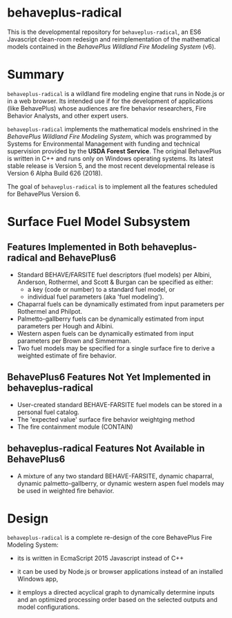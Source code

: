 # behaveplus-radical

This is the developmental repository for `behaveplus-radical`, an ES6 Javascript clean-room redesign and reimplementation of the mathematical models contained in the *BehavePlus Wildland Fire Modeling System* (v6).

# Summary

`behaveplus-radical` is a wildland fire modeling engine that runs in Node.js or in a web browser.  Its intended use if for the development of applications (like BehavePlus) whose audiences are fire behavior researchers, Fire Behavior Analysts, and other expert users.

`behaveplus-radical` implements the mathematical models enshrined in the *BehavePlus Wildland Fire Modeling System*, which was programmed by Systems for Environmental Management with funding and technical supervision provided by the **USDA Forest Service**. The original BehavePlus is written in C++ and runs only on Windows operating systems. Its latest stable release is Version 5, and the most recent developmental release is Version 6 Alpha Build 626 (2018).

The goal of `behaveplus-radical` is to implement all the features scheduled for BehavePlus Version 6.

# Surface Fuel Model Subsystem

## Features Implemented in Both behaveplus-radical and BehavePlus6

- Standard BEHAVE/FARSITE fuel descriptors (fuel models) per Albini, Anderson, Rothermel, and Scott & Burgan can be specified as either:
  - a key (code or number) to a standard fuel model, or
  - individual fuel parameters (aka 'fuel modeling').
- Chaparral fuels can be dynamically estimated from input parameters per Rothermel and Philpot.
- Palmetto-gallberry fuels can be dynamically estimated from input parameters per Hough and Albini.
- Western aspen fuels can be dynamically estimated from input parameters per Brown and Simmerman.
- Two fuel models may be specified for a single surface fire to derive a weighted estimate of fire behavior.

## BehavePlus6 Features Not Yet Implemented in behaveplus-radical

- User-created standard BEHAVE-FARSITE fuel models can be stored in a personal fuel catalog.
- The 'expected value' surface fire behavior weightging method
- The fire containment module (CONTAIN)

## behaveplus-radical Features Not Available in BehavePlus6

- A mixture of any two standard BEHAVE-FARSITE, dynamic chaparral, dynamic palmetto-gallberry, or dynamic western aspen fuel models may be used in weighted fire behavior.

# Design

`behaveplus-radical` is a complete re-design of the core BehavePlus Fire Modeling System:

- its is written in EcmaScript 2015 Javascript instead of C++

- it can be used by Node.js or browser applications instead of an installed Windows app,

- it employs a directed acyclical graph to dynamically determine inputs and an optimized processing order based on the selected outputs and model configurations.

